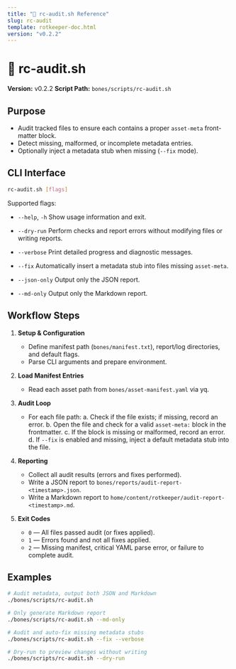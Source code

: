 ```yaml
---
title: "📝 rc-audit.sh Reference"
slug: rc-audit
template: rotkeeper-doc.html
version: "v0.2.2"
---
```

<!-- asset-meta: { name: "quickstart-guide.md", version: "v0.2.2" } -->
# 📝 rc-audit.sh

**Version:** v0.2.2
**Script Path:** `bones/scripts/rc-audit.sh`

## Purpose

- Audit tracked files to ensure each contains a proper `asset-meta` front-matter block.
- Detect missing, malformed, or incomplete metadata entries.
- Optionally inject a metadata stub when missing (`--fix` mode).

## CLI Interface

```bash
rc-audit.sh [flags]
```

Supported flags:

- `--help`, `-h`
  Show usage information and exit.

- `--dry-run`
  Perform checks and report errors without modifying files or writing reports.

- `--verbose`
  Print detailed progress and diagnostic messages.

- `--fix`
  Automatically insert a metadata stub into files missing `asset-meta`.

- `--json-only`
  Output only the JSON report.

- `--md-only`
  Output only the Markdown report.

## Workflow Steps

1. **Setup & Configuration**
   - Define manifest path (`bones/manifest.txt`), report/log directories, and default flags.
   - Parse CLI arguments and prepare environment.

2. **Load Manifest Entries**
   - Read each asset path from `bones/asset-manifest.yaml` via yq.

3. **Audit Loop**
   - For each file path:
     a. Check if the file exists; if missing, record an error.
     b. Open the file and check for a valid `asset-meta:` block in the frontmatter.
     c. If the block is missing or malformed, record an error.
     d. If `--fix` is enabled and missing, inject a default metadata stub into the file.

4. **Reporting**
   - Collect all audit results (errors and fixes performed).
   - Write a JSON report to `bones/reports/audit-report-<timestamp>.json`.
   - Write a Markdown report to `home/content/rotkeeper/audit-report-<timestamp>.md`.

5. **Exit Codes**
   - `0` — All files passed audit (or fixes applied).
   - `1` — Errors found and not all fixes applied.
   - `2` — Missing manifest, critical YAML parse error, or failure to complete audit.

## Examples

```bash
# Audit metadata, output both JSON and Markdown
./bones/scripts/rc-audit.sh

# Only generate Markdown report
./bones/scripts/rc-audit.sh --md-only

# Audit and auto-fix missing metadata stubs
./bones/scripts/rc-audit.sh --fix --verbose

# Dry-run to preview changes without writing
./bones/scripts/rc-audit.sh --dry-run
```

<!--
Next Steps:
- Link this page from scan-verify-tools.md.
- Add troubleshooting tips for common metadata formatting issues.
-->

<!--
LIMERICK 1
There once was a script called rc-audit,
Whose checks never failed to audit:
It sniffed out each stub,
With an automated rub,
And left every file perfectly plaudit.

LIMERICK 2
A metadata ghost in each page,
Was caught by our audit so sage:
It filled every block,
With no missing stock,
And secured them in versioned cage.
-->
